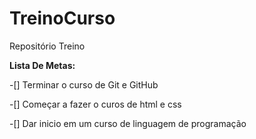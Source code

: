 # TreinoCurso
Repositório Treino

**Lista De Metas:**

-[] Terminar o curso de Git e GitHub 

-[] Começar a fazer o curos de html e css

-[] Dar inicio em um curso de linguagem de programação
